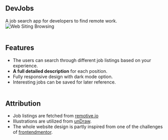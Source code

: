 ## DevJobs
A job search app for developers to find remote work. 
![Web Siting Browsing](/src/assets/images/browsing.gif)
<br>
<br>

## Features
- The users can search through different job listings based on your experience.
- **A full detailed description** for each position.
- Fully responsive design with dark mode option.
- Interesting jobs can be saved for later reference.
  <br>
  <br>


## Attribution
- Job listings are fetched from [remotive.io](https://remotive.io)
- Illustrations are utilized from [unDraw](https://undraw.co).
- The whole website design is partly inspired from one of the challenges of [frontendmentor](https://frontendmentor.io).
